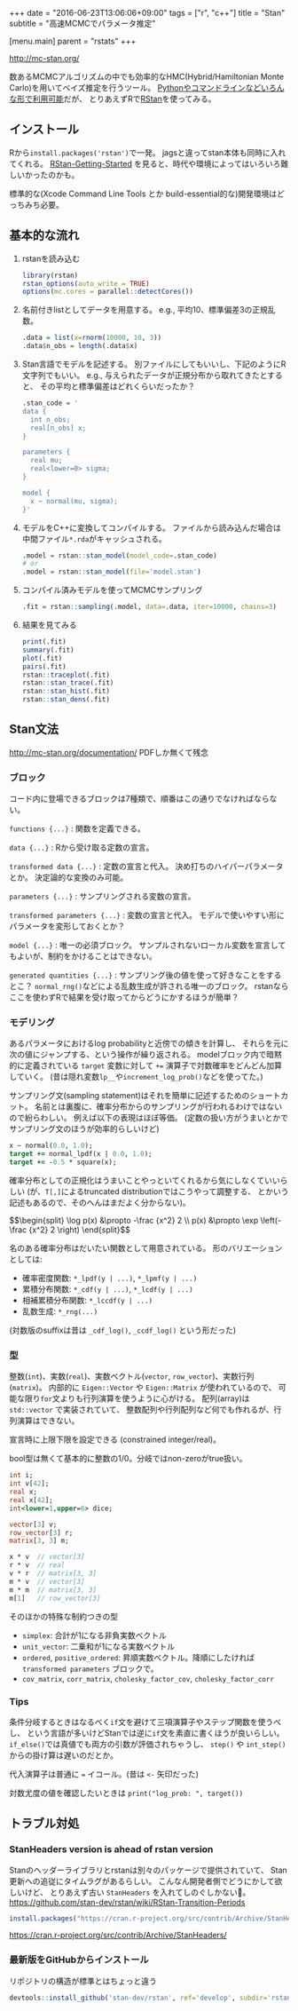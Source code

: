 +++
date = "2016-06-23T13:06:06+09:00"
tags = ["r", "c++"]
title = "Stan"
subtitle = "高速MCMCでパラメータ推定"

[menu.main]
  parent = "rstats"
+++

http://mc-stan.org/

数あるMCMCアルゴリズムの中でも効率的なHMC(Hybrid/Hamiltonian Monte Carlo)を用いてベイズ推定を行うツール。
[Pythonやコマンドラインなどいろんな形で利用可能](http://mc-stan.org/interfaces/)だが、
とりあえずRで[RStan](http://mc-stan.org/interfaces/rstan.html)を使ってみる。

## インストール

Rから`install.packages('rstan')`で一発。
jagsと違ってstan本体も同時に入れてくれる。
[RStan-Getting-Started](https://github.com/stan-dev/rstan/wiki/RStan-Getting-Started)
を見ると、時代や環境によってはいろいろ難しいかったのかも。

標準的な(Xcode Command Line Tools とか build-essential的な)開発環境はどっちみち必要。

## 基本的な流れ

1. rstanを読み込む
   ```r
   library(rstan)
   rstan_options(auto_write = TRUE)
   options(mc.cores = parallel::detectCores())
   ```

1. 名前付きlistとしてデータを用意する。
   e.g., 平均10、標準偏差3の正規乱数。
   ```r
   .data = list(x=rnorm(10000, 10, 3))
   .data$n_obs = length(.data$x)
   ```

1.  Stan言語でモデルを記述する。
    別ファイルにしてもいいし、下記のようにR文字列でもいい。
    e.g., 与えられたデータが正規分布から取れてきたとすると、
    その平均と標準偏差はどれくらいだったか？
    ```r
    .stan_code = '
    data {
      int n_obs;
      real[n_obs] x;
    }

    parameters {
      real mu;
      real<lower=0> sigma;
    }

    model {
      x ~ normal(mu, sigma);
    }'
    ```

1. モデルをC++に変換してコンパイルする。
   ファイルから読み込んだ場合は中間ファイル`*.rda`がキャッシュされる。
   ```r
   .model = rstan::stan_model(model_code=.stan_code)
   # or
   .model = rstan::stan_model(file='model.stan')
   ```

1. コンパイル済みモデルを使ってMCMCサンプリング
   ```r
   .fit = rstan::sampling(.model, data=.data, iter=10000, chains=3)
   ```

1. 結果を見てみる
   ```r
   print(.fit)
   summary(.fit)
   plot(.fit)
   pairs(.fit)
   rstan::traceplot(.fit)
   rstan::stan_trace(.fit)
   rstan::stan_hist(.fit)
   rstan::stan_dens(.fit)
   ```

## Stan文法

http://mc-stan.org/documentation/
PDFしか無くて残念

### ブロック

コード内に登場できるブロックは7種類で、順番はこの通りでなければならない。

`functions {...}`
: 関数を定義できる。

`data {...}`
: Rから受け取る定数の宣言。

`transformed data {...}`
: 定数の宣言と代入。
  決め打ちのハイパーパラメータとか。
  決定論的な変換のみ可能。

`parameters {...}`
: サンプリングされる変数の宣言。

`transformed parameters {...}`
: 変数の宣言と代入。
  モデルで使いやすい形にパラメータを変形しておくとか？

`model {...}`
: 唯一の必須ブロック。
  サンプルされないローカル変数を宣言してもよいが、制約をかけることはできない。

`generated quantities {...}`
: サンプリング後の値を使って好きなことをするとこ？
  `normal_rng()`などによる乱数生成が許される唯一のブロック。
  rstanならここを使わずRで結果を受け取ってからどうにかするほうが簡単？

### モデリング

あるパラメータにおけるlog probabilityと近傍での傾きを計算し、
それらを元に次の値にジャンプする、という操作が繰り返される。
modelブロック内で暗黙的に定義されている `target` 変数に対して
`+=` 演算子で対数確率をどんどん加算していく。
(昔は隠れ変数`lp__`や`increment_log_prob()`などを使ってた。)

サンプリング文(sampling statement)はそれを簡単に記述するためのショートカット。
名前とは裏腹に、確率分布からのサンプリングが行われるわけではないので紛らわしい。
例えば以下の表現はほぼ等価。
(定数の扱い方がうまいとかでサンプリング文のほうが効率的らしいけど)

```stan
x ~ normal(0.0, 1.0);
target += normal_lpdf(x | 0.0, 1.0);
target += -0.5 * square(x);
```

確率分布としての正規化はうまいことやっといてくれるから気にしなくていいらしい
(が、`T[,]`によるtruncated distributionではこうやって調整する、
とかいう記述もあるので、そのへんはまだよく分からない)。

<div>$$\begin{split}
\log p(x) &\propto -\frac {x^2} 2 \\
     p(x) &\propto \exp \left(- \frac {x^2} 2 \right)
\end{split}$$</div>

名のある確率分布はだいたい関数として用意されている。
形のバリエーションとしては:

- 確率密度関数: `*_lpdf(y | ...)`, `*_lpmf(y | ...)`
- 累積分布関数: `*_cdf(y | ...)`, `*_lcdf(y | ...)`
- 相補累積分布関数: `*_lccdf(y | ...)`
- 乱数生成: `*_rng(...)`

(対数版のsuffixは昔は `_cdf_log()`, `_ccdf_log()` という形だった)


### 型

整数(`int`)、実数(`real`)、実数ベクトル(`vector`, `row_vector`)、実数行列(`matrix`)。
内部的に `Eigen::Vector` や `Eigen::Matrix` が使われているので、
可能な限り`for`文よりも行列演算を使うように心がける。
配列(array)は `std::vector` で実装されていて、
整数配列や行列配列など何でも作れるが、行列演算はできない。

宣言時に上限下限を設定できる (constrained integer/real)。

bool型は無くて基本的に整数の1/0。分岐ではnon-zeroがtrue扱い。

```stan
int i;
int v[42];
real x;
real x[42];
int<lower=1,upper=6> dice;

vector[3] v;
row_vector[3] r;
matrix[3, 3] m;

x * v  // vector[3]
r * v  // real
v * r  // matrix[3, 3]
m * v  // vector[3]
m * m  // matrix[3, 3]
m[1]   // row_vector[3]
```

そのほかの特殊な制約つきの型

- `simplex`: 合計が1になる非負実数ベクトル
- `unit_vector`: 二乗和が1になる実数ベクトル
- `ordered`, `positive_ordered`:
  昇順実数ベクトル。降順にしたければ `transformed parameters` ブロックで。
- `cov_matrix`, `corr_matrix`, `cholesky_factor_cov`, `cholesky_factor_corr`


### Tips

条件分岐するときはなるべく`if`文を避けて三項演算子やステップ関数を使うべし、
という言語が多いけどStanでは逆に`if`文を素直に書くほうが良いらしい。
`if_else()`では真値でも両方の引数が評価されちゃうし、
`step()` や `int_step()` からの掛け算は遅いのだとか。

代入演算子は普通に `=` イコール。(昔は `<-` 矢印だった)

対数尤度の値を確認したいときは `print("log_prob: ", target())`

## トラブル対処

### StanHeaders version is ahead of rstan version

Stanのヘッダーライブラリとrstanは別々のパッケージで提供されていて、
Stan更新への追従にタイムラグがあるらしい。
こんなん開発者側でどうにかして欲しいけど、
とりあえず古い `StanHeaders` を入れてしのぐしかない。
https://github.com/stan-dev/rstan/wiki/RStan-Transition-Periods

```r
install.packages("https://cran.r-project.org/src/contrib/Archive/StanHeaders/StanHeaders_2.9.0.tar.gz", repos=NULL, type='source')
```

https://cran.r-project.org/src/contrib/Archive/StanHeaders/

### 最新版をGitHubからインストール

リポジトリの構造が標準とはちょっと違う
```r
devtools::install_github('stan-dev/rstan', ref='develop', subdir='rstan/rstan')
```
